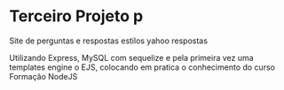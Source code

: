 # Terceiro Projeto p

Site de perguntas e respostas estilos yahoo respostas

Utilizando Express, MySQL com sequelize e pela primeira vez uma templates engine o EJS, colocando em pratica o conhecimento do curso Formação NodeJS
